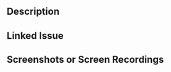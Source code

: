 ## Description


<!-- PLEASE WRITE ABOVE THIS COMMENT. -->

<!--

Clearly describe what changes you have made in this PR, where our maintainers or reviewers should look at, and how to test the changes.

If the request is not complete but you want feedback or have quetions, you can select the "Draft Pull Request" option from the dropdown menu when creating the PR, then ask your questions or write your feedback in the comment.

-->

## Linked Issue


<!-- PLEASE WRITE ABOVE THIS COMMENT. -->

<!--

If your PR is related to a current issue, please link to that issue number. Type the keyword "Closes" followed by a hashtag (#) symbol and the issue number that you can find right after the issue title. Don't add anything else, such as period, comma, etc, to this. For example:

❌ Closes: #123.

✅ Closes #123

Doing so will automatically close the issue when one of our maintainers merges your PR.

-->

## Screenshots or Screen Recordings

<!-- 

Provide screenshots or screen recordings before and after the changes, if it's a UI changes. You can simply drag and drop your files above this comment.

-->
